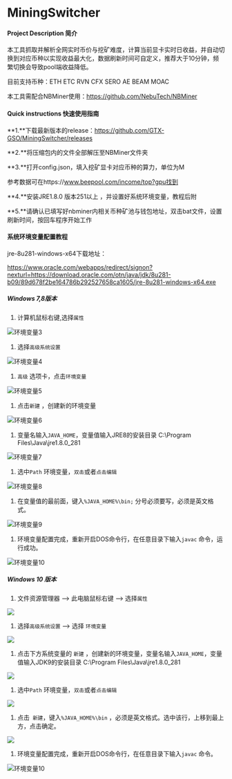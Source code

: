 # MiningSwitcher

####  **Project Description**  **简介**

本工具抓取并解析全网实时币价与挖矿难度，计算当前显卡实时日收益，并自动切换到对应币种以实现收益最大化，数据刷新时间可自定义，推荐大于10分钟，频繁切换会导致pool端收益降低。

目前支持币种：ETH ETC RVN CFX SERO AE BEAM MOAC

本工具需配合NBMiner使用：https://github.com/NebuTech/NBMiner

#### **Quick instructions  快速使用指南**

**1.**下载最新版本的release：https://github.com/GTX-GSO/MiningSwitcher/releases

**2.**将压缩包内的文件全部解压至NBMiner文件夹

**3.**打开config.json，填入挖矿显卡对应币种的算力，单位为M

参考数据可在https://www.beepool.com/income/top?gpu找到

**4.**安装JRE1.8.0 版本251以上 ，并设置好系统环境变量，教程后附

**5.**请确认已填写好nbminer内相关币种矿池与钱包地址，双击bat文件，设置刷新时间，按回车程序开始工作





#### 系统环境变量配置教程

jre-8u281-windows-x64下载地址：

https://www.oracle.com/webapps/redirect/signon?nexturl=https://download.oracle.com/otn/java/jdk/8u281-b09/89d678f2be164786b292527658ca1605/jre-8u281-windows-x64.exe

##### Windows 7,8版本

1. 计算机鼠标右键,选择`属性 ` 

![环境变量3](D:/JAVA%20Basic/day01%E3%80%90%E5%89%8D%E8%A8%80%E3%80%81%E5%85%A5%E9%97%A8%E7%A8%8B%E5%BA%8F%E3%80%81%E5%B8%B8%E9%87%8F%E3%80%81%E5%8F%98%E9%87%8F%E3%80%91/01_%E7%AC%94%E8%AE%B0/img/%E7%8E%AF%E5%A2%83%E5%8F%98%E9%87%8F3.jpg)

1. 选择`高级系统设置` 

![环境变量4](D:/JAVA%20Basic/day01%E3%80%90%E5%89%8D%E8%A8%80%E3%80%81%E5%85%A5%E9%97%A8%E7%A8%8B%E5%BA%8F%E3%80%81%E5%B8%B8%E9%87%8F%E3%80%81%E5%8F%98%E9%87%8F%E3%80%91/01_%E7%AC%94%E8%AE%B0/img/%E7%8E%AF%E5%A2%83%E5%8F%98%E9%87%8F4.jpg)

1. `高级` 选项卡，点击`环境变量` 

![环境变量5](D:/JAVA%20Basic/day01%E3%80%90%E5%89%8D%E8%A8%80%E3%80%81%E5%85%A5%E9%97%A8%E7%A8%8B%E5%BA%8F%E3%80%81%E5%B8%B8%E9%87%8F%E3%80%81%E5%8F%98%E9%87%8F%E3%80%91/01_%E7%AC%94%E8%AE%B0/img/%E7%8E%AF%E5%A2%83%E5%8F%98%E9%87%8F5.jpg)

1. 点击`新建` ，创建新的环境变量

![环境变量6](D:/JAVA%20Basic/day01%E3%80%90%E5%89%8D%E8%A8%80%E3%80%81%E5%85%A5%E9%97%A8%E7%A8%8B%E5%BA%8F%E3%80%81%E5%B8%B8%E9%87%8F%E3%80%81%E5%8F%98%E9%87%8F%E3%80%91/01_%E7%AC%94%E8%AE%B0/img/%E7%8E%AF%E5%A2%83%E5%8F%98%E9%87%8F6.jpg)

1. 变量名输入`JAVA_HOME`，变量值输入JRE8的安装目录 ‪C:\Program Files\Java\jre1.8.0_281

![环境变量7](D:/JAVA%20Basic/day01%E3%80%90%E5%89%8D%E8%A8%80%E3%80%81%E5%85%A5%E9%97%A8%E7%A8%8B%E5%BA%8F%E3%80%81%E5%B8%B8%E9%87%8F%E3%80%81%E5%8F%98%E9%87%8F%E3%80%91/01_%E7%AC%94%E8%AE%B0/img/%E7%8E%AF%E5%A2%83%E5%8F%98%E9%87%8F7.jpg)

1. 选中`Path` 环境变量，`双击`或者`点击编辑` 

![环境变量8](D:/JAVA%20Basic/day01%E3%80%90%E5%89%8D%E8%A8%80%E3%80%81%E5%85%A5%E9%97%A8%E7%A8%8B%E5%BA%8F%E3%80%81%E5%B8%B8%E9%87%8F%E3%80%81%E5%8F%98%E9%87%8F%E3%80%91/01_%E7%AC%94%E8%AE%B0/img/%E7%8E%AF%E5%A2%83%E5%8F%98%E9%87%8F8.jpg)

1. 在变量值的最前面，键入`%JAVA_HOME%\bin;`  分号必须要写，必须是英文格式。

![环境变量9](D:/JAVA%20Basic/day01%E3%80%90%E5%89%8D%E8%A8%80%E3%80%81%E5%85%A5%E9%97%A8%E7%A8%8B%E5%BA%8F%E3%80%81%E5%B8%B8%E9%87%8F%E3%80%81%E5%8F%98%E9%87%8F%E3%80%91/01_%E7%AC%94%E8%AE%B0/img/%E7%8E%AF%E5%A2%83%E5%8F%98%E9%87%8F9.jpg)

1. 环境变量配置完成，重新开启DOS命令行，在任意目录下输入`javac` 命令，运行成功。

![环境变量10](D:/JAVA%20Basic/day01%E3%80%90%E5%89%8D%E8%A8%80%E3%80%81%E5%85%A5%E9%97%A8%E7%A8%8B%E5%BA%8F%E3%80%81%E5%B8%B8%E9%87%8F%E3%80%81%E5%8F%98%E9%87%8F%E3%80%91/01_%E7%AC%94%E8%AE%B0/img/%E7%8E%AF%E5%A2%83%E5%8F%98%E9%87%8F10.jpg)

##### Windows 10 版本

1. 文件资源管理器 --> 此电脑鼠标右键 --> 选择`属性 ` 

![](D:/JAVA%20Basic/day01%E3%80%90%E5%89%8D%E8%A8%80%E3%80%81%E5%85%A5%E9%97%A8%E7%A8%8B%E5%BA%8F%E3%80%81%E5%B8%B8%E9%87%8F%E3%80%81%E5%8F%98%E9%87%8F%E3%80%91/01_%E7%AC%94%E8%AE%B0/img/win10-01.JPG)

1. 选择`高级系统设置`  --> 选择  `环境变量`

![](D:/JAVA%20Basic/day01%E3%80%90%E5%89%8D%E8%A8%80%E3%80%81%E5%85%A5%E9%97%A8%E7%A8%8B%E5%BA%8F%E3%80%81%E5%B8%B8%E9%87%8F%E3%80%81%E5%8F%98%E9%87%8F%E3%80%91/01_%E7%AC%94%E8%AE%B0/img/win10-02.JPG)

1. 点击下方系统变量的 `新建` ，创建新的环境变量，变量名输入`JAVA_HOME`，变量值输入JDK9的安装目录 ‪C:\Program Files\Java\jre1.8.0_281

![](D:/JAVA%20Basic/day01%E3%80%90%E5%89%8D%E8%A8%80%E3%80%81%E5%85%A5%E9%97%A8%E7%A8%8B%E5%BA%8F%E3%80%81%E5%B8%B8%E9%87%8F%E3%80%81%E5%8F%98%E9%87%8F%E3%80%91/01_%E7%AC%94%E8%AE%B0/img/win10-03.JPG)

1. 选中`Path` 环境变量，`双击`或者`点击编辑`

![](D:/JAVA%20Basic/day01%E3%80%90%E5%89%8D%E8%A8%80%E3%80%81%E5%85%A5%E9%97%A8%E7%A8%8B%E5%BA%8F%E3%80%81%E5%B8%B8%E9%87%8F%E3%80%81%E5%8F%98%E9%87%8F%E3%80%91/01_%E7%AC%94%E8%AE%B0/img/win10-04.JPG)

1. 点击` 新建`，键入`%JAVA_HOME%\bin` ，必须是英文格式。选中该行，上移到最上方，点击确定。

![](D:/JAVA%20Basic/day01%E3%80%90%E5%89%8D%E8%A8%80%E3%80%81%E5%85%A5%E9%97%A8%E7%A8%8B%E5%BA%8F%E3%80%81%E5%B8%B8%E9%87%8F%E3%80%81%E5%8F%98%E9%87%8F%E3%80%91/01_%E7%AC%94%E8%AE%B0/img/win10-05.JPG)

1. 环境变量配置完成，重新开启DOS命令行，在任意目录下输入`javac` 命令。

![环境变量10](D:/JAVA%20Basic/day01%E3%80%90%E5%89%8D%E8%A8%80%E3%80%81%E5%85%A5%E9%97%A8%E7%A8%8B%E5%BA%8F%E3%80%81%E5%B8%B8%E9%87%8F%E3%80%81%E5%8F%98%E9%87%8F%E3%80%91/01_%E7%AC%94%E8%AE%B0/img/%E7%8E%AF%E5%A2%83%E5%8F%98%E9%87%8F10.jpg)



